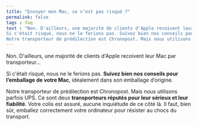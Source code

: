 ```yaml
---
title: "Envoyer mon Mac, ce n’est pas risqué ?"
permalink: false
tags : faq
text : "Non. D'ailleurs, une majorité de clients d'Apple recoivent leur Mac par transporteur.
Si c'était risqué, nous ne le ferions pas. Suivez bien nos conseils pour l’emballage de votre Mac, idéalement dans son emballage d’origine.
Notre transporteur de prédilection est Chronopost. Mais nous utilisons parfois UPS. Ce sont deux transporteurs réputés pour leur sérieux et leur fiabilité. Votre colis est assuré, aucune inquiétude de ce côté là."
---
```


Non. D'ailleurs, une majorité de clients d'Apple recoivent leur Mac par transporteur...

Si c'était risqué, nous ne le ferions pas. **Suivez bien nos conseils pour l’emballage de votre Mac**, idéalement dans son emballage d’origine.

Notre transporteur de prédilection est Chronopost. Mais nous utilisons parfois UPS. Ce sont deux **transporteurs réputés pour leur sérieux et leur fiabilité**. Votre colis est assuré, aucune inquiétude de ce côté là. Il faut, bien sûr, emballez correctement votre ordinateur pour résister au chocs du transport.
